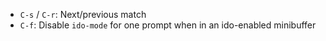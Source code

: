 - `C-s` / `C-r`: Next/previous match
- `C-f`: Disable `ido-mode` for one prompt when in an ido-enabled minibuffer

